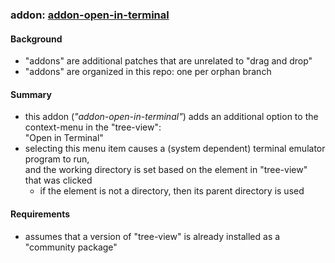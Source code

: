 ### addon: [addon-open-in-terminal](https://github.com/warren-bank/atom-tree-view-nodnd/tree/addon-open-in-terminal)

#### Background

* "addons" are additional patches that are unrelated to "drag and drop"
* "addons" are organized in this repo: one per orphan branch

#### Summary

* this addon (_"addon-open-in-terminal"_) adds an additional option to the context-menu in the "tree-view":<br>
  "Open in Terminal"
* selecting this menu item causes a (system dependent) terminal emulator program to run,<br>
  and the working directory is set based on the element in "tree-view" that was clicked
    * if the element is not a directory, then its parent directory is used

#### Requirements

* assumes that a version of "tree-view" is already installed as a "community package"
